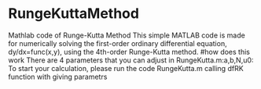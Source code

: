 # RungeKuttaMethod
Mathlab code of Runge-Kutta Method
This simple MATLAB code is made for numerically solving the first-order ordinary differential equation, dy/dx=func(x,y), using the 4th-order Runge-Kutta method.
#how does this work
There are 4 parameters that you can adjust in RungeKutta.m:a,b,N,u0:
To start your calculation, please run the code RungeKutta.m calling dfRK function with giving parametrs
